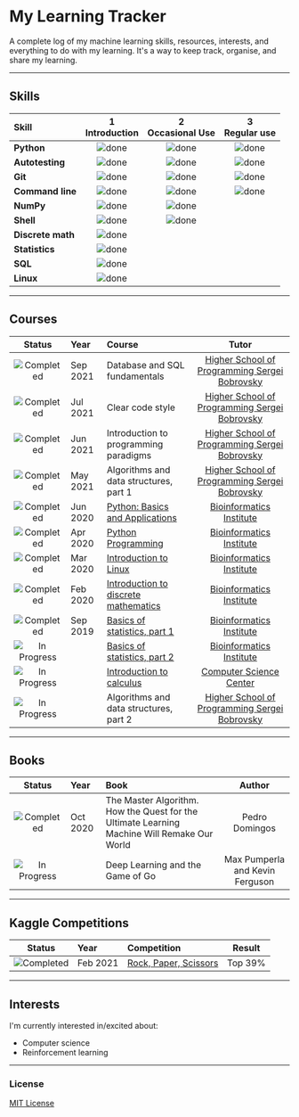 # My Learning Tracker

A complete log of my machine learning skills, resources, interests, and everything to do with my learning. It's a way to keep track, organise, and share my learning.

----

## Skills

[done]: https://user-images.githubusercontent.com/29199184/32275438-8385f5c0-bf0b-11e7-9406-42265f71e2bd.png "Done"

|               Skill              | 1<br>Introduction | 2<br>Occasional Use    | 3<br>Regular use |
|:-------------------------------- |:-----------------:|:----------------------:|:----------------:|
|**Python**                        | ![done][done]     | ![done][done]          | ![done][done]    |
|**Autotesting**                   | ![done][done]     | ![done][done]          | ![done][done]    |
|**Git**                           | ![done][done]     | ![done][done]          | ![done][done]    |
|**Command line**                  | ![done][done]     | ![done][done]          | ![done][done]    |
|**NumPy**                         | ![done][done]     | ![done][done]          |                  |
|**Shell**                         | ![done][done]     | ![done][done]          |                  |
|**Discrete math**                 | ![done][done]     |                        |                  |
|**Statistics**                    | ![done][done]     |                        |                  |
|**SQL**                           | ![done][done]     |                        |                  |
|**Linux**                         | ![done][done]     |                        |                  |

----

## Courses

[//]: # (Status images)

[Completed]: https://user-images.githubusercontent.com/29199184/32275438-8385f5c0-bf0b-11e7-9406-42265f71e2bd.png "Completed"
[In Progress]: https://user-images.githubusercontent.com/29199184/34462881-7305ddac-ee4d-11e7-9b57-589424820da4.png "In Progress"
[Soon]: https://user-images.githubusercontent.com/29199184/34462916-d5c37bd4-ee4d-11e7-9f4a-d57f2243281b.png "Soon"

|            Status           |   Year     | Course                                                          |                Tutor                        |
|:---------------------------:|:-----------|:----------------------------------------------------------------|:-------------------------------------------:|
| ![Completed][Completed]     | Sep 2021   | Database and SQL fundamentals                                   | [Higher School of Programming Sergei Bobrovsky] |
| ![Completed][Completed]     | Jul 2021   | Clear code style                                                | [Higher School of Programming Sergei Bobrovsky] |
| ![Completed][Completed]     | Jun 2021   | Introduction to programming paradigms                           | [Higher School of Programming Sergei Bobrovsky] |
| ![Completed][Completed]     | May 2021   | Algorithms and data structures, part 1                          | [Higher School of Programming Sergei Bobrovsky] |
| ![Completed][Completed]     | Jun 2020   | [Python: Basics and Applications]                               | [Bioinformatics Institute]                  |
| ![Completed][Completed]     | Apr 2020   | [Python Programming]                                            | [Bioinformatics Institute]                  |
| ![Completed][Completed]     | Mar 2020   | [Introduction to Linux]                                         | [Bioinformatics Institute]                  |
| ![Completed][Completed]     | Feb 2020   | [Introduction to discrete mathematics]                          | [Bioinformatics Institute]                  |
| ![Completed][Completed]     | Sep 2019   | [Basics of statistics, part 1]                                  | [Bioinformatics Institute]                  |
| ![In Progress][In Progress] |            | [Basics of statistics, part 2]                                  | [Bioinformatics Institute]                  |
| ![In Progress][In Progress] |            | [Introduction to calculus]                                      | [Computer Science Center]                   |
| ![In Progress][In Progress] |            | Algorithms and data structures, part 2                          | [Higher School of Programming Sergei Bobrovsky] |

[//]: # (Reference links to courses)

[Python: Basics and Applications]: https://stepik.org/course/512/
[Python Programming]: https://stepik.org/course/67/
[Introduction to Linux]: https://stepik.org/course/73/
[Introduction to discrete mathematics]: https://stepik.org/course/902/
[Basics of statistics, part 1]: https://stepik.org/course/76/
[Basics of statistics, part 2]: https://stepik.org/course/524/
[Introduction to calculus]: https://stepik.org/course/95/

[//]: # (Reference links to tutors)

[Bioinformatics Institute]: https://bioinf.me/
[Computer Science Center]: https://compscicenter.ru/
[Higher School of Programming Sergei Bobrovsky]: https://vk.com/lambda_brain

----

## Books

[Completed]: https://user-images.githubusercontent.com/29199184/32275438-8385f5c0-bf0b-11e7-9406-42265f71e2bd.png "Completed"
[In Progress]: https://user-images.githubusercontent.com/29199184/34462881-7305ddac-ee4d-11e7-9b57-589424820da4.png "In Progress"
[Soon]: https://user-images.githubusercontent.com/29199184/34462916-d5c37bd4-ee4d-11e7-9f4a-d57f2243281b.png "Soon"

|            Status           |   Year     | Book                                                            |                Author                       |
|:---------------------------:|:-----------|:----------------------------------------------------------------|:-------------------------------------------:|
| ![Completed][Completed]     |  Oct 2020  | The Master Algorithm. How the Quest for the Ultimate Learning Machine Will Remake Our World  | Pedro Domingos |
| ![In Progress][In Progress] |            | Deep Learning and the Game of Go                                | Max Pumperla and Kevin Ferguson             |

----

## Kaggle Сompetitions

[//]: # (Status images)

[Completed]: https://user-images.githubusercontent.com/29199184/32275438-8385f5c0-bf0b-11e7-9406-42265f71e2bd.png "Completed"
[In Progress]: https://user-images.githubusercontent.com/29199184/34462881-7305ddac-ee4d-11e7-9b57-589424820da4.png "In Progress"
[Soon]: https://user-images.githubusercontent.com/29199184/34462916-d5c37bd4-ee4d-11e7-9f4a-d57f2243281b.png "Soon"

|            Status           |   Year     | Сompetition                                                     |                Result                       |
|:---------------------------:|:-----------|:----------------------------------------------------------------|:-------------------------------------------:|
| ![Completed][Completed]     |  Feb 2021  | [Rock, Paper, Scissors]                                         | Top 39%                                     |

[//]: # (Reference links to competitions)

[Rock, Paper, Scissors]: https://www.kaggle.com/c/rock-paper-scissors

----

## Interests

I'm currently interested in/excited about:

+ Computer science
+ Reinforcement learning

----

### License

[MIT License](https://github.com/ZhdanovSergey/My-Learning-Tracker/blob/master/LICENSE)
